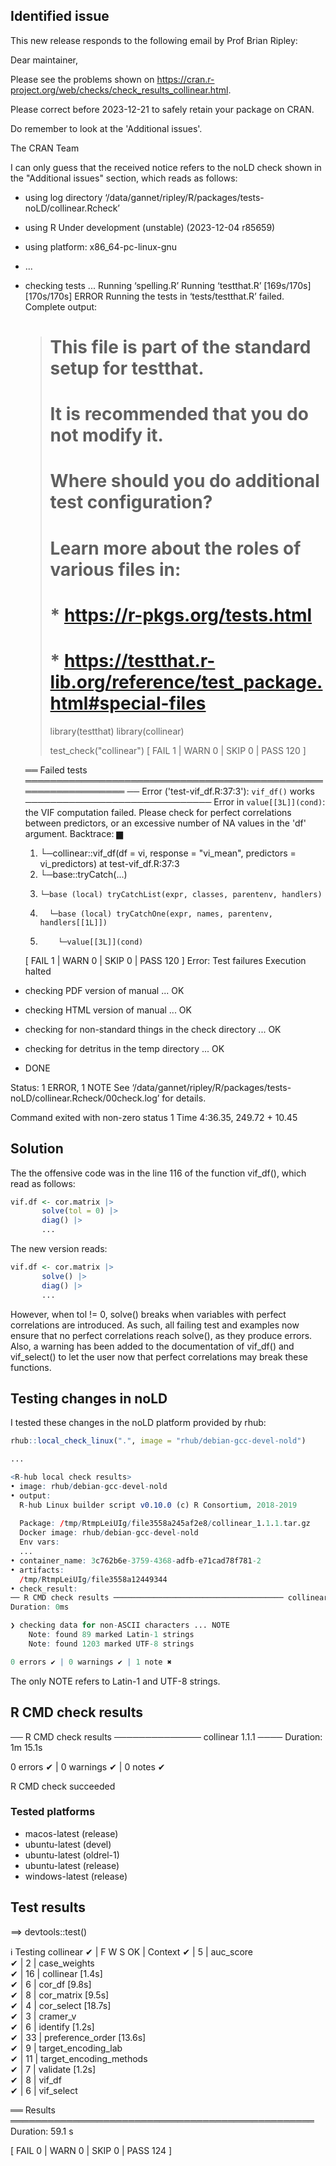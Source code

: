 ## Identified issue

This new release responds to the following email by Prof Brian Ripley:

  Dear maintainer,
  
  Please see the problems shown on
  <https://cran.r-project.org/web/checks/check_results_collinear.html>.
  
  Please correct before 2023-12-21 to safely retain your package on CRAN.
  
  Do remember to look at the 'Additional issues'.
  
  The CRAN Team

I can only guess that the received notice refers to the noLD check shown in the "Additional issues" section, which reads as follows:

* using log directory ‘/data/gannet/ripley/R/packages/tests-noLD/collinear.Rcheck’
* using R Under development (unstable) (2023-12-04 r85659)
* using platform: x86_64-pc-linux-gnu
* ...
* checking tests ...
  Running ‘spelling.R’
  Running ‘testthat.R’ [169s/170s]
 [170s/170s] ERROR
Running the tests in ‘tests/testthat.R’ failed.
Complete output:
  > # This file is part of the standard setup for testthat.
  > # It is recommended that you do not modify it.
  > #
  > # Where should you do additional test configuration?
  > # Learn more about the roles of various files in:
  > # * https://r-pkgs.org/tests.html
  > # * https://testthat.r-lib.org/reference/test_package.html#special-files
  > 
  > library(testthat)
  > library(collinear)
  > 
  > test_check("collinear")
  [ FAIL 1 | WARN 0 | SKIP 0 | PASS 120 ]
  
  ══ Failed tests ════════════════════════════════════════════════════════════════
  ── Error ('test-vif_df.R:37:3'): `vif_df()` works ──────────────────────────────
  Error in `value[[3L]](cond)`: the VIF computation failed. Please check for perfect correlations between predictors, or an excessive number of NA values in the 'df' argument.
  Backtrace:
      ▆
   1. └─collinear::vif_df(df = vi, response = "vi_mean", predictors = vi_predictors) at test-vif_df.R:37:3
   2.   └─base::tryCatch(...)
   3.     └─base (local) tryCatchList(expr, classes, parentenv, handlers)
   4.       └─base (local) tryCatchOne(expr, names, parentenv, handlers[[1L]])
   5.         └─value[[3L]](cond)
  
  [ FAIL 1 | WARN 0 | SKIP 0 | PASS 120 ]
  Error: Test failures
  Execution halted
* checking PDF version of manual ... OK
* checking HTML version of manual ... OK
* checking for non-standard things in the check directory ... OK
* checking for detritus in the temp directory ... OK
* DONE

Status: 1 ERROR, 1 NOTE
See
  ‘/data/gannet/ripley/R/packages/tests-noLD/collinear.Rcheck/00check.log’
for details.

Command exited with non-zero status 1
Time 4:36.35, 249.72 + 10.45

## Solution

The the offensive code was in the line 116 of the function vif_df(), which read as follows:

```r 
vif.df <- cor.matrix |>
       solve(tol = 0) |>
       diag() |>
       ...
```
       
The new version reads:

```r 
vif.df <- cor.matrix |>
       solve() |>
       diag() |>
       ...
```

However, when tol != 0, solve() breaks when variables with perfect correlations are introduced. As such, all failing test and examples now ensure that no perfect correlations reach solve(), as they produce errors. Also, a warning has been added to the documentation of vif_df() and vif_select() to let the user now that perfect correlations may break these functions.     

## Testing changes in noLD

I tested these changes in the noLD platform provided by rhub:

```r
rhub::local_check_linux(".", image = "rhub/debian-gcc-devel-nold")

...

<R-hub local check results>
• image: rhub/debian-gcc-devel-nold
• output:
  R-hub Linux builder script v0.10.0 (c) R Consortium, 2018-2019
  
  Package: /tmp/RtmpLeiUIg/file3558a245af2e8/collinear_1.1.1.tar.gz
  Docker image: rhub/debian-gcc-devel-nold
  Env vars: 
  ...
• container_name: 3c762b6e-3759-4368-adfb-e71cad78f781-2
• artifacts: 
  /tmp/RtmpLeiUIg/file3558a12449344
• check_result:
── R CMD check results ────────────────────────────────────── collinear 1.1.1 ────
Duration: 0ms

❯ checking data for non-ASCII characters ... NOTE
    Note: found 89 marked Latin-1 strings
    Note: found 1203 marked UTF-8 strings

0 errors ✔ | 0 warnings ✔ | 1 note ✖
```

The only NOTE refers to Latin-1 and UTF-8 strings.


## R CMD check results

── R CMD check results ────────────── collinear 1.1.1 ────
Duration: 1m 15.1s

0 errors ✔ | 0 warnings ✔ | 0 notes ✔

R CMD check succeeded

### Tested platforms

  + macos-latest (release)
  + ubuntu-latest (devel)
  + ubuntu-latest (oldrel-1)
  + ubuntu-latest (release)
  + windows-latest (release)
  
## Test results

==> devtools::test()

ℹ Testing collinear
✔ | F W  S  OK | Context
✔ |          5 | auc_score                                  
✔ |          2 | case_weights                               
✔ |         16 | collinear [1.4s]                           
✔ |          6 | cor_df [9.8s]                              
✔ |          8 | cor_matrix [9.5s]                          
✔ |          4 | cor_select [18.7s]                         
✔ |          3 | cramer_v                                   
✔ |          6 | identify [1.2s]                            
✔ |         33 | preference_order [13.6s]                   
✔ |          9 | target_encoding_lab                        
✔ |         11 | target_encoding_methods                    
✔ |          7 | validate [1.2s]                            
✔ |          8 | vif_df                                     
✔ |          6 | vif_select                                 

══ Results ═════════════════════════════════════════════════
Duration: 59.1 s

[ FAIL 0 | WARN 0 | SKIP 0 | PASS 124 ]
